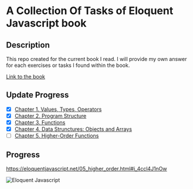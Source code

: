 # A Collection Of Tasks of Eloquent Javascript book
## Description
This repo created for the current book I read. I will provide my own answer for each exercises  or tasks I found within the book.

[Link to the book](https://eloquentjavascript.net/)


## Update Progress
- [x] [Chapter 1. Values, Types, Operators](https://eloquentjavascript.net/01_values.html)
- [x] [Chapter 2. Program Structure](https://eloquentjavascript.net/02_program_structure.html)
- [x] [Chapter 3. Functions](https://eloquentjavascript.net/03_functions.html)
- [x] [Chapter 4. Data Strunctures: Objects and Arrays](https://eloquentjavascript.net/04_data.html)
- [ ] [Chapter 5. Higher-Order Functions](https://eloquentjavascript.net/05_higher_order.html)

## Progress
https://eloquentjavascript.net/05_higher_order.html#i_4ccl4J1nOw

![Eloquent Javascript](https://eloquentjavascript.net/img/cover.jpg)
